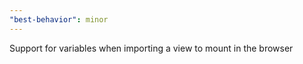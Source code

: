 ```yaml
---
"best-behavior": minor
---
```


Support for variables when importing a view to mount in the browser
